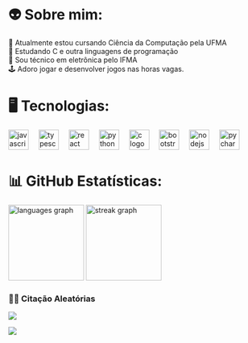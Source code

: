 # 👽 Sobre mim:
🔭 Atualmente estou cursando Ciência da Computação pela UFMA<br>👻 Estudando C e outra linguagens de programação<br>💬 Sou técnico em eletrônica pelo IFMA<br>🕹 Adoro jogar e desenvolver jogos nas horas vagas.

# 🖥️ Tecnologias:
<div align="left">
  <img src="https://cdn.jsdelivr.net/gh/devicons/devicon/icons/javascript/javascript-original.svg" height="40" alt="javascript logo"  />
  <img width="12" />
  <img src="https://cdn.jsdelivr.net/gh/devicons/devicon/icons/typescript/typescript-original.svg" height="40" alt="typescript logo"  />
  <img width="12" />
  <img src="https://cdn.jsdelivr.net/gh/devicons/devicon/icons/react/react-original.svg" height="40" alt="react logo"  />
  <img width="12" />
  <img src="https://cdn.jsdelivr.net/gh/devicons/devicon/icons/python/python-original.svg" height="40" alt="python logo"  />
  <img width="12" />
  <img src="https://cdn.jsdelivr.net/gh/devicons/devicon/icons/c/c-original.svg" height="40" alt="c logo"  />
  <img width="12" />
  <img src="https://cdn.jsdelivr.net/gh/devicons/devicon/icons/bootstrap/bootstrap-original.svg" height="40" alt="bootstrap logo"  />
  <img width="12" />
  <img src="https://cdn.jsdelivr.net/gh/devicons/devicon/icons/nodejs/nodejs-original.svg" height="40" alt="nodejs logo"  />
  <img width="12" />
  <img src="https://cdn.jsdelivr.net/gh/devicons/devicon/icons/pycharm/pycharm-original.svg" height="40" alt="pycharm logo"  />
</div>

# 📊 GitHub Estatísticas:
<div align="left">
  <img src="https://github-readme-stats.vercel.app/api/top-langs?username=IgorKhalil&locale=pt-br&hide_title=false&layout=compact&card_width=320&langs_count=5&theme=algolia&hide_border=false&order=2" height="150" alt="languages graph"  />
  <img src="https://streak-stats.demolab.com?user=IgorKhalil&locale=pt-br&mode=daily&theme=algolia&hide_border=false&border_radius=5&order=3" height="150" alt="streak graph"  />
</div>

<div display="flex" >
  
  ### ✍🏻 Citação Aleatórias
  ![](https://quotes-github-readme.vercel.app/api?type=horizontal&theme=tokyonight)


<a href="https://visitcount.itsvg.in">
  <img src="https://visitcount.itsvg.in/api?id=IgorKhalil&label=Visualiza%C3%A7%C3%A3o%20de%20perfil&color=6&icon=0&pretty=true" />
</a>
